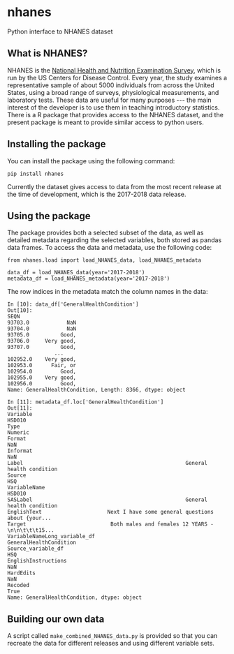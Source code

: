 # nhanes
Python interface to NHANES dataset

## What is NHANES?

NHANES is the [National Health and Nutrition Examination Survey](https://www.cdc.gov/nchs/nhanes/index.htm), which is run by the US Centers for Disease Control. Every year, the study examines a representative sample of about 5000 individuals from across the United States, using a broad range of surveys, physiological measurements, and laboratory tests.  These data are useful for many purposes --- the main interest of the developer is to use them in teaching introductory statistics.  There is a R package that provides access to the NHANES dataset, and the present package is meant to provide similar access to python users.

## Installing the package

You can install the package using the following command:

```pip install nhanes```

Currently the dataset gives access to data from the most recent release at the time of development, which is the 2017-2018 data release.  

## Using the package

The package provides both a selected subset of the data, as well as detailed metadata regarding the selected variables, both stored as pandas data frames.  To access the data and metadata, use the following code:

```
from nhanes.load import load_NHANES_data, load_NHANES_metadata

data_df = load_NHANES_data(year='2017-2018')
metadata_df = load_NHANES_metadata(year='2017-2018')
```

The row indices in the metadata match the column names in the data:

```
In [10]: data_df['GeneralHealthCondition']
Out[10]:
SEQN
93703.0            NaN
93704.0            NaN
93705.0          Good,
93706.0     Very good,
93707.0          Good,
               ...
102952.0    Very good,
102953.0      Fair, or
102954.0         Good,
102955.0    Very good,
102956.0         Good,
Name: GeneralHealthCondition, Length: 8366, dtype: object

In [11]: metadata_df.loc['GeneralHealthCondition']
Out[11]:
Variable                                                                   HSD010
Type                                                                      Numeric
Format                                                                        NaN
Informat                                                                      NaN
Label                                                    General health condition
Source                                                                        HSQ
VariableName                                                               HSD010
SASLabel                                                 General health condition
EnglishText                     Next I have some general questions about {your...
Target                           Both males and females 12 YEARS -\n\n\t\t\t15...
VariableNameLong_variable_df                               GeneralHealthCondition
Source_variable_df                                                            HSQ
EnglishInstructions                                                           NaN
HardEdits                                                                     NaN
Recoded                                                                      True
Name: GeneralHealthCondition, dtype: object

```


## Building our own data

A script called ``make_combined_NHANES_data.py`` is provided so that you can recreate the data for different releases and using different variable sets.